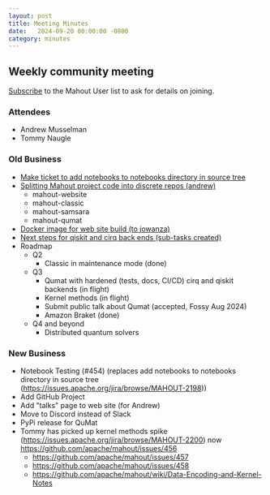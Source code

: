 ```yaml
---
layout: post
title: Meeting Minutes
date:   2024-09-20 00:00:00 -0800
category: minutes
---
```

## Weekly community meeting
[Subscribe](mailto:user-subscribe@mahout.apache.org) to the Mahout User list to ask for details on joining.

### Attendees
* Andrew Musselman
* Tommy Naugle

### Old Business
* [Make ticket to add notebooks to notebooks directory in source tree](https://issues.apache.org/jira/browse/MAHOUT-2198)
* [Splitting Mahout project code into discrete repos (andrew)](https://issues.apache.org/jira/projects/MAHOUT/issues/MAHOUT-2204)
    * mahout-website
    * mahout-classic
    * mahout-samsara
    * mahout-qumat
* [Docker image for web site build (to jowanza)](https://issues.apache.org/jira/projects/MAHOUT/issues/MAHOUT-2165)
* [Next steps for qiskit and cirq back ends (sub-tasks created)](https://issues.apache.org/jira/projects/MAHOUT/issues/MAHOUT-2206)
* Roadmap
    * Q2
        * Classic in maintenance mode (done)
    * Q3
        * Qumat with hardened (tests, docs, CI/CD) cirq and qiskit backends (in flight)
        * Kernel methods (in flight)
        * Submit public talk about Qumat (accepted, Fossy Aug 2024)
        * Amazon Braket (done)
    * Q4 and beyond
        * Distributed quantum solvers

### New Business
* Notebook Testing (#454) (replaces add notebooks to notebooks directory in source tree (https://issues.apache.org/jira/browse/MAHOUT-2198))
* Add GitHub Project
* Add "talks" page to web site (for Andrew)
* Move to Discord instead of Slack
* PyPi release for QuMat
* Tommy has picked up kernel methods spike (https://issues.apache.org/jira/browse/MAHOUT-2200) now https://github.com/apache/mahout/issues/456
    * https://github.com/apache/mahout/issues/457
    * https://github.com/apache/mahout/issues/458
    * https://github.com/apache/mahout/wiki/Data-Encoding-and-Kernel-Notes

